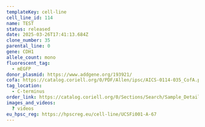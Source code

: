 ```yaml
---
templateKey: cell-line
cell_line_id: 114
name: TEST
status: released
date: 2025-03-26T17:41:13.684Z
clone_number: 35
parental_line: 0
gene: CDH1
allele_count: mono
fluorescent_tag:
  - mEGFP
donor_plasmid: https://www.addgene.org/193921/
cofa: https://catalog.coriell.org/0/PDF/Allen/ipsc/AICS-0114-035_CofA.pdf
tag_location:
  - C-terminus
order_link: https://catalog.coriell.org/0/Sections/Search/Sample_Detail.aspx?Ref=AICS-0114-035&Product=iPSC
images_and_videos:
  ? videos
eu_hpsc_reg: https://hpscreg.eu/cell-line/UCSFi001-A-67
---
```

